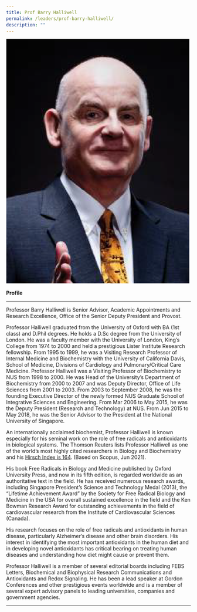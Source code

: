 ```yaml
---
title: Prof Barry Halliwell
permalink: /leaders/prof-barry-halliwell/
description: ""
---
```

<img style="width:500px" src="/images/Leaders/barry-halliwell__stcc.png">

**Profile**&nbsp;

* * *

Professor Barry Halliwell is Senior Advisor, Academic Appointments and Research Excellence, Office of the Senior Deputy&nbsp;President&nbsp;and Provost.&nbsp;

Professor Halliwell graduated from the University of Oxford with BA (1st class) and&nbsp;D.Phil&nbsp;degrees. He holds a&nbsp;D.Sc&nbsp;degree from the University of London. He was a faculty member with the University of London, King’s College from 1974 to 2000 and held a prestigious Lister Institute Research fellowship. From 1995 to 1999, he was a Visiting Research Professor of Internal Medicine and Biochemistry with the University of California Davis, School of Medicine, Divisions of Cardiology and Pulmonary/Critical Care Medicine. Professor Halliwell was a Visiting Professor of Biochemistry to NUS from 1998 to 2000. He was Head of the University’s Department of Biochemistry from 2000 to 2007 and was Deputy Director, Office of Life Sciences from 2001 to 2003. From 2003 to September 2008, he was the founding Executive Director of the&nbsp;newly formed&nbsp;NUS Graduate School of Integrative Sciences and Engineering. From Mar 2006 to May 2015, he was the Deputy President (Research and Technology) at NUS. From Jun 2015 to May 2018, he was the Senior Advisor to the President at the National University of Singapore.&nbsp;

An internationally acclaimed biochemist, Professor Halliwell is known especially for his seminal work on the role of free radicals and antioxidants in biological systems. The Thomson Reuters lists Professor Halliwell as one of the world’s most&nbsp;highly cited&nbsp;researchers in Biology and Biochemistry and his&nbsp;[Hirsch Index is 164](https://www.scopus.com/authid/detail.uri?authorId=7101878919). (Based on Scopus, Jun 2021).&nbsp;

His book Free Radicals in Biology and Medicine published by Oxford University Press, and now in its fifth edition, is regarded worldwide as an authoritative text in the field. He has received&nbsp;numerous&nbsp;research awards, including Singapore President’s Science and Technology Medal (2013), the “Lifetime Achievement Award” by the Society for Free Radical Biology and Medicine in the USA for overall sustained excellence in the field and the Ken Bowman Research Award for outstanding achievements in the field of cardiovascular research from the Institute of Cardiovascular Sciences (Canada).&nbsp;

His research focuses on the role of free radicals and antioxidants in human disease, particularly Alzheimer’s disease and other brain disorders. His interest in&nbsp;identifying&nbsp;the most important antioxidants in the human diet and in developing novel antioxidants has critical bearing on treating human diseases and understanding how diet might cause or prevent them.&nbsp;

Professor Halliwell is a member of several editorial boards including FEBS Letters, Biochemical and Biophysical Research Communications and Antioxidants and Redox&nbsp;Signaling. He has been a lead speaker at Gordon Conferences and other prestigious events worldwide and is a member of several expert advisory panels to leading universities,&nbsp;companies&nbsp;and government agencies.&nbsp;

* * *